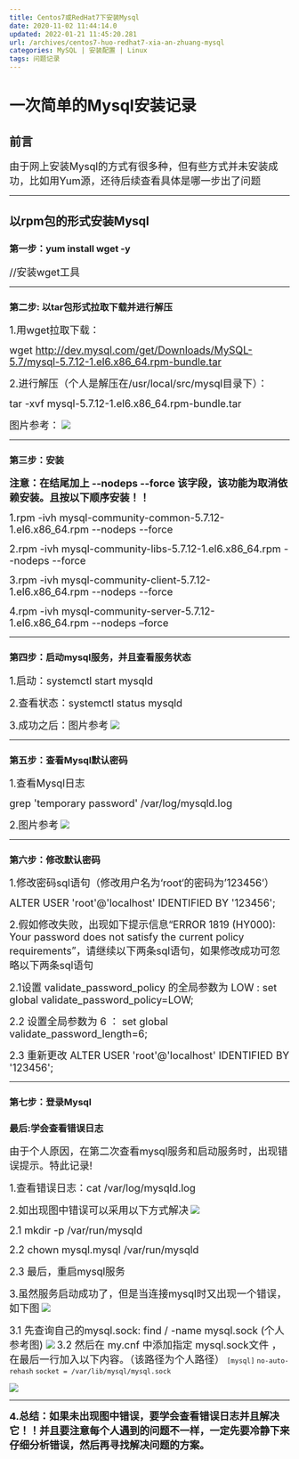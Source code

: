```yaml
---
title: Centos7或RedHat7下安装Mysql
date: 2020-11-02 11:44:14.0
updated: 2022-01-21 11:45:20.281
url: /archives/centos7-huo-redhat7-xia-an-zhuang-mysql
categories: MySQL | 安装配置 | Linux
tags: 问题记录
---
```


# 一次简单的Mysql安装记录

## 前言

<font size =4>由于网上安装Mysql的方式有很多种，但有些方式并未安装成功，比如用Yum源，还待后续查看具体是哪一步出了问题</font>

---

## 以rpm包的形式安装Mysql

### 第一步：yum install wget -y		

<font size =4>//安装wget工具</font>

---

### 第二步: 以tar包形式拉取下载并进行解压

<font size =4>1.用wget拉取下载：</font>

<font size =4>wget http://dev.mysql.com/get/Downloads/MySQL-5.7/mysql-5.7.12-1.el6.x86_64.rpm-bundle.tar</font>

<font size =4>2.进行解压（个人是解压在/usr/local/src/mysql目录下）：</font>

<font size =4>tar -xvf mysql-5.7.12-1.el6.x86_64.rpm-bundle.tar</font>

<font size =4>图片参考：</font>
![](https://unleashed.oss-cn-beijing.aliyuncs.com/picgo/2031154-20201102223925339-1063831368.png)

---

### 第三步：安装

<font size =4>**注意：在结尾加上 --nodeps --force  该字段，该功能为取消依赖安装。且按以下顺序安装！！**</font>

<font size =4>1.rpm -ivh mysql-community-common-5.7.12-1.el6.x86_64.rpm --nodeps --force</font>

<font size =4>2.rpm -ivh mysql-community-libs-5.7.12-1.el6.x86_64.rpm --nodeps --force</font>

<font size =4>3.rpm -ivh mysql-community-client-5.7.12-1.el6.x86_64.rpm --nodeps --force</font>

<font size =4>4.rpm -ivh mysql-community-server-5.7.12-1.el6.x86_64.rpm --nodeps –force</font>

---

### 第四步：启动mysql服务，并且查看服务状态

<font size =4>1.启动：systemctl start mysqld</font>

<font size =4>2.查看状态：systemctl status mysqld</font>

<font size =4>3.成功之后：图片参考</font>
![](https://unleashed.oss-cn-beijing.aliyuncs.com/picgo/2031154-20201102223948449-1163660151.png)

---

### 第五步：查看Mysql默认密码

<font size =4>1.查看Mysql日志</font>

<font size =4>grep 'temporary password' /var/log/mysqld.log</font>

<font size =4>2.图片参考</font>
![](https://unleashed.oss-cn-beijing.aliyuncs.com/picgo/2031154-20201102224009180-497761200.png)

---

### 第六步：修改默认密码

<font size =4>1.修改密码sql语句（修改用户名为‘root‘的密码为’123456‘）</font>

<font size =4>ALTER USER 'root'@'localhost' IDENTIFIED BY '123456';</font>

<font size =4>2.假如修改失败，出现如下提示信息“ERROR 1819 (HY000): Your password does not satisfy the current policy requirements”，请继续以下两条sql语句，如果修改成功可忽略以下两条sql语句</font>

<font size =4>2.1设置 validate_password_policy 的全局参数为 LOW  :  set global validate_password_policy=LOW;</font>

<font size =4>2.2 设置全局参数为 6 ： set global validate_password_length=6;</font>

<font size =4>2.3 重新更改 ALTER USER 'root'@'localhost' IDENTIFIED BY '123456';</font>

---

### 第七步：登录Mysql 

### 最后:学会查看错误日志

<font size =4>由于个人原因，在第二次查看mysql服务和启动服务时，出现错误提示。特此记录!</font>

<font size =4>1.查看错误日志：cat  /var/log/mysqld.log</font>

<font size =4>2.如出现图中错误可以采用以下方式解决</font>
![](https://unleashed.oss-cn-beijing.aliyuncs.com/picgo/2031154-20201102224026603-715614475.png)


<font size =4>2.1  mkdir -p /var/run/mysqld</font>

<font size =4>2.2  chown mysql.mysql /var/run/mysqld</font>

<font size =4>2.3 最后，重启mysql服务</font>

<font size =4>3.虽然服务启动成功了，但是当连接mysql时又出现一个错误，如下图</font>
![](https://unleashed.oss-cn-beijing.aliyuncs.com/picgo/2031154-20201103082828484-619563504.png)


<font size =4>3.1 先查询自己的mysql.sock:  find / -name mysql.sock  (个人参考图) </font>
![](https://unleashed.oss-cn-beijing.aliyuncs.com/picgo/2031154-20201103083424017-129992276.png)
<font size =4>3.2 然后在 my.cnf 中添加指定 mysql.sock文件 ，在最后一行加入以下内容。（该路径为个人路径）</font>
`[mysql]`
`no-auto-rehash`
`socket = /var/lib/mysql/mysql.sock`

![](https://unleashed.oss-cn-beijing.aliyuncs.com/picgo/2031154-20201103083618108-558073854.png)

---

<font size =4>**4.总结：如果未出现图中错误，要学会查看错误日志并且解决它！！并且要注意每个人遇到的问题不一样，一定先要冷静下来仔细分析错误，然后再寻找解决问题的方案。**</font>